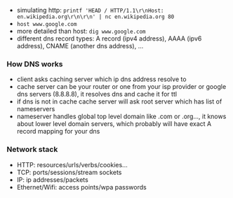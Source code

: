 - simulating http: `printf 'HEAD / HTTP/1.1\r\nHost: en.wikipedia.org\r\n\r\n' | nc en.wikipedia.org 80`
- `host www.google.com`
- more detailed than host: `dig www.google.com`
- different dns record types: A record (ipv4 address), AAAA (ipv6 address), CNAME (another dns address), ...
### How DNS works
- client asks caching server which ip dns address resolve to
- cache server can be your router or one from your isp provider or google dns servers (8.8.8.8), it resolves dns and cache it for ttl
- if dns is not in cache cache server will ask root server which has list of nameservers
- nameserver handles global top level domain like .com or .org..., it knows about lower level domain servers, which probably will have exact A record mapping for your dns

### Network stack
- HTTP: resources/urls/verbs/cookies...
- TCP: ports/sessions/stream sockets
- IP: ip addresses/packets
- Ethernet/Wifi: access points/wpa passwords